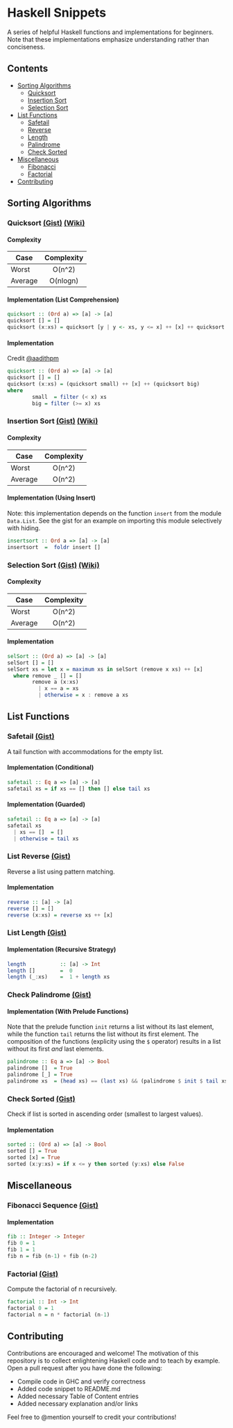 # Haskell Snippets

A series of helpful Haskell functions and implementations for beginners. Note that these implementations emphasize understanding rather than conciseness.

## Contents

* [Sorting Algorithms](#sorting-algorithms)
  * [Quicksort](#quicksort-gist-wiki)
  * [Insertion Sort](#insertion-sort-gist-wiki)
  * [Selection Sort](#selection-sort-gist-wiki)
* [List Functions](#list-functions)
  * [Safetail](#safetail-gist)
  * [Reverse](#list-reverse-gist)
  * [Length](#list-length-gist)
  * [Palindrome](#check-palindrome-gist)
  * [Check Sorted](#check-sorted-gist)
* [Miscellaneous](#miscellaneous)
  * [Fibonacci](#fibonacci-sequence-gist)
  * [Factorial](#factorial-gist)
* [Contributing](#contributing)

## Sorting Algorithms

### Quicksort [(Gist)](https://gist.github.com/kaveet/681a5c991f3d7a6eb5bfc4d55897e427) [(Wiki)](https://en.wikipedia.org/wiki/Quicksort)

#### Complexity

| Case        | Complexity |
| ----------- |:----------:|
| Worst       |   O(n^2)   |
| Average     |  O(nlogn)  |

#### Implementation (List Comprehension)

```haskell
quicksort :: (Ord a) => [a] -> [a]
quicksort [] = []
quicksort (x:xs) = quicksort [y | y <- xs, y <= x] ++ [x] ++ quicksort [y | y <- xs, y > x]
```
#### Implementation
Credit [@aadithpm](https://github.com/aadithpm)

```haskell
quicksort :: (Ord a) => [a] -> [a]
quicksort [] = []
quicksort (x:xs) = (quicksort small) ++ [x] ++ (quicksort big)
where
        small  = filter (< x) xs
        big = filter (>= x) xs
```
### Insertion Sort [(Gist)](https://gist.github.com/kaveet/aa15c5007e08df1aef37bd9d9c98af0f) [(Wiki)](https://en.wikipedia.org/wiki/Insertion_sort)

#### Complexity

| Case        | Complexity |
| ----------- |:----------:|
| Worst       |   O(n^2)   |
| Average     |   O(n^2)   |

#### Implementation (Using Insert)
Note: this implementation depends on the function `insert` from the module `Data.List`. See the gist for an example on importing this module selectively with hiding.

```haskell
insertsort :: Ord a => [a] -> [a]
insertsort  =  foldr insert []
```

### Selection Sort [(Gist)](https://gist.github.com/kaveet/f3601316ce415e16fd4d927a3522cd0c) [(Wiki)](https://en.wikipedia.org/wiki/Selection_sort)

#### Complexity

| Case        | Complexity |
| ----------- |:----------:|
| Worst       |   O(n^2)   |
| Average     |   O(n^2)   |

#### Implementation

```haskell
selSort :: (Ord a) => [a] -> [a]
selSort [] = []
selSort xs = let x = maximum xs in selSort (remove x xs) ++ [x] 
  where remove _ [] = []
        remove a (x:xs)
          | x == a = xs
          | otherwise = x : remove a xs
```


## List Functions

### Safetail [(Gist)](https://gist.github.com/kaveet/6cab6fe7e494b61470870f45a7c2d60f)
A tail function with accommodations for the empty list.

#### Implementation (Conditional)

```haskell
safetail :: Eq a => [a] -> [a]
safetail xs = if xs == [] then [] else tail xs
```
#### Implementation (Guarded)

```haskell
safetail :: Eq a => [a] -> [a]
safetail xs
  | xs == []  = []
  | otherwise = tail xs
```

### List Reverse [(Gist)](https://gist.github.com/kaveet/2fec32c18a35a51476711a912ff442c9)
Reverse a list using pattern matching.

#### Implementation

```haskell
reverse :: [a] -> [a]
reverse [] = []
reverse (x:xs) = reverse xs ++ [x]
```

### List Length [(Gist)](https://gist.github.com/kaveet/e1a7e272c44eb79f594d4db3b9d03db8)

#### Implementation (Recursive Strategy)

```haskell
length           :: [a] -> Int
length []        =  0
length (_:xs)    =  1 + length xs
```

### Check Palindrome [(Gist)](https://gist.github.com/kaveet/acf4d9cd6bbfdd8351fe31b6372a3a0e)

#### Implementation (With Prelude Functions)

Note that the prelude function `init` returns a list without its last element, while the function `tail` returns the list without its first element. The composition of the functions (explicity using the `$` operator) results in a list without its first _and_ last elements.

```haskell
palindrome :: Eq a => [a] -> Bool
palindrome []  = True
palindrome [_] = True
palindrome xs  = (head xs) == (last xs) && (palindrome $ init $ tail xs)
```

### Check Sorted [(Gist)](https://gist.github.com/kaveet/b77f2f3add61d9c3afdb6852b7f36b03)
Check if list is sorted in ascending order (smallest to largest values).

#### Implementation

```haskell
sorted :: (Ord a) => [a] -> Bool
sorted [] = True
sorted [x] = True
sorted (x:y:xs) = if x <= y then sorted (y:xs) else False
```

## Miscellaneous

### Fibonacci Sequence [(Gist)](https://gist.github.com/kaveet/924cd0991f320d2195c6823940175725)

#### Implementation

```haskell
fib :: Integer -> Integer
fib 0 = 1
fib 1 = 1
fib n = fib (n-1) + fib (n-2)
```

### Factorial [(Gist)](https://gist.github.com/kaveet/96ca4b81ba395bbd397013749f20717c)
Compute the factorial of n recursively.

```haskell
factorial :: Int -> Int
factorial 0 = 1
factorial n = n * factorial (n-1)
```

## Contributing

Contributions are encouraged and welcome! The motivation of this repository is to collect enlightening Haskell code and to teach by example. Open a pull request after you have done the following:

* Compile code in GHC and verify correctness
* Added code snippet to README.md
* Added necessary Table of Content entries
* Added necessary explanation and/or links

Feel free to @mention yourself to credit your contributions!
